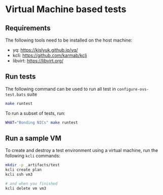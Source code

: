 # Virtual Machine based tests

## Requirements

The following tools need to be installed on the host machine:
- yq: https://kislyuk.github.io/yq/
- kcli: https://github.com/karmab/kcli
- libvirt: https://libvirt.org/


## Run tests

The following command can be used to run all test in `configure-ovs-test.bats` suite

```sh
make runtest
```

To run a subset of tests, run:

```sh
WHAT="Bonding NICs" make runtest
```

## Run a sample VM

To create and destroy a test environment using a virtual machine, run the following `kcli` commands:

```sh
mkdir -p _artifacts/test
kcli create plan
kcli ssh vm3

# and when you finished
kcli delete vm vm3
```
